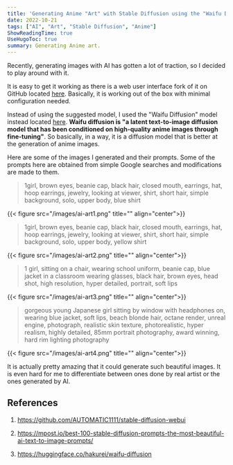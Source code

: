 ```yaml
---
title: 'Generating Anime "Art" with Stable Diffusion using the "Waifu Diffusion" Model'
date: 2022-10-21
tags: ["AI", "Art", "Stable Diffusion", "Anime"]
ShowReadingTime: true
UseHugoToc: true
summary: Generating Anime art.
---
```


Recently, generating images with AI has gotten a lot of traction, so I decided to play around with it.

It is easy to get it working as there is a web user interface fork of it on GitHub located [here](https://github.com/AUTOMATIC1111/stable-diffusion-webui). Basically, it is working out of the box with minimal configuration needed.

Instead of using the suggested model, I used the "Waifu Diffusion" model instead located [here](https://huggingface.co/hakurei/waifu-diffusion). 
**Waifu diffusion is "a latent text-to-image diffusion model that has been conditioned on high-quality anime images through fine-tuning"**. So basically, in a way, it is a diffusion model that is better at the generation of anime images.

Here are some of the images I generated and their prompts. Some of the prompts here are obtained from simple Google searches and modifications are made to them.

> 1girl, brown eyes, beanie cap, black hair, closed mouth, earrings, hat, hoop earrings, jewelry, looking at viewer, shirt, short hair, simple background, solo, upper body, blue shirt

{{< figure src="/images/ai-art1.png" title="" align="center">}}


> 1girl, brown eyes, beanie cap, black hair, closed mouth, earrings, hat, hoop earrings, jewelry, looking at viewer, shirt, short hair, simple background, solo, upper body, yellow shirt


{{< figure src="/images/ai-art2.png" title="" align="center">}}

>  1 girl, sitting on a chair, wearing school uniform, beanie cap, blue jacket in a classroom wearing glasses, black hair, brown eyes, head shot, high resolution, hyper detailed, portrait, soft lips

{{< figure src="/images/ai-art3.png" title="" align="center">}}


> gorgeous young Japanese girl sitting by window with headphones on, wearing blue jacket, soft lips, beach blonde hair, octane render, unreal engine, photograph, realistic skin texture, photorealistic, hyper realism, highly detailed, 85mm portrait photography, award winning, hard rim lighting photography


{{< figure src="/images/ai-art4.png" title="" align="center">}}


It is actually pretty amazing that it could generate such beautiful images. It is even hard for me to differentiate between ones done by real artist or the ones generated by AI.

## References

1. https://github.com/AUTOMATIC1111/stable-diffusion-webui

2. https://mpost.io/best-100-stable-diffusion-prompts-the-most-beautiful-ai-text-to-image-prompts/

3. https://huggingface.co/hakurei/waifu-diffusion